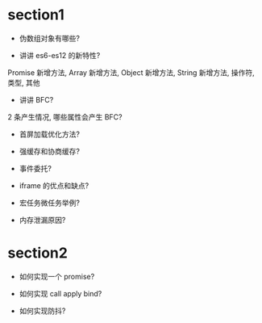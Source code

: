 # section1

- 伪数组对象有哪些?

- 讲讲 es6-es12 的新特性?

Promise 新增方法, Array 新增方法, Object 新增方法, String 新增方法, 操作符, 类型, 其他

- 讲讲 BFC?

2 条产生情况, 哪些属性会产生 BFC?

- 首屏加载优化方法?

- 强缓存和协商缓存?

- 事件委托?

- iframe 的优点和缺点?

- 宏任务微任务举例?

- 内存泄漏原因?

# section2

- 如何实现一个 promise?

- 如何实现 call apply bind?

- 如何实现防抖?
